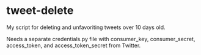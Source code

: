 # tweet-delete
My script for deleting and unfavoriting tweets over 10 days old.

Needs a separate credentials.py file with consumer_key, consumer_secret, access_token, and access_token_secret from Twitter.
